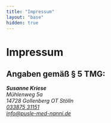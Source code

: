 ```yaml
---
title: "Impressum"
layout: "base"
hidden: true
---
```

# Impressum

## Angaben gemäß § 5 TMG:

<address class="h-card">
    <strong class="p-name">Susanne Kriese</strong>
    <br />
    <span class="p-street-address">Mühlenweg 5a</span>
    <br />
    <span class="p-postal-code">14728</span> <span class="p-locality">Gollenberg OT Stölln</span>
    <br />
    <span class="fa fa-fw fa-phone" title="Telefon"></span> <a href="tel:+493387531151" class="p-tel">033875 31151</a>
    <br />
    <span class="fa fa-fw fa-envelope" title="E-Mail"></span> <a href="mailto:info@pussle-med-nanni.de" class="u-email">info@pusle-med-nanni.de</a>
</address>

